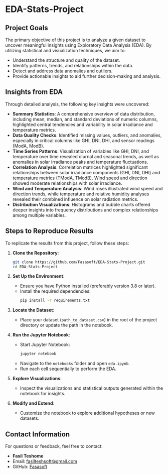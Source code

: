 # EDA-Stats-Project
## Project Goals
The primary objective of this project is to analyze a given dataset to uncover meaningful insights using Exploratory Data Analysis (EDA). By utilizing statistical and visualization techniques, we aim to:

- Understand the structure and quality of the dataset.
- Identify patterns, trends, and relationships within the data.
- Detect and address data anomalies and outliers.
- Provide actionable insights to aid further decision-making and analysis.

## Insights from EDA
Through detailed analysis, the following key insights were uncovered:

- **Summary Statistics**: A comprehensive overview of data distribution, including mean, median, and standard deviations of numeric columns, highlighted central tendencies and variability in solar irradiance and temperature metrics.
- **Data Quality Checks**: Identified missing values, outliers, and anomalies, especially in critical columns like GHI, DNI, DHI, and sensor readings (ModA, ModB).
- **Time Series Patterns**: Visualization of variables like GHI, DNI, and temperature over time revealed diurnal and seasonal trends, as well as anomalies in solar irradiance peaks and temperature fluctuations.
- **Correlation Analysis**: Correlation matrices highlighted significant relationships between solar irradiance components (GHI, DNI, DHI) and temperature metrics (TModA, TModB). Wind speed and direction showed moderate relationships with solar irradiance.
- **Wind and Temperature Analysis**: Wind roses illustrated wind speed and direction trends, while temperature and relative humidity analyses revealed their combined influence on solar radiation metrics.
- **Distribution Visualizations**: Histograms and bubble charts offered deeper insights into frequency distributions and complex relationships among multiple variables.

## Steps to Reproduce Results

To replicate the results from this project, follow these steps:

1. **Clone the Repository**:
   ```bash
   git clone https://github.com/Fasasoft/EDA-Stats-Project.git
   cd EDA-Stats-Project
   ```

2. **Set Up the Environment**:
   - Ensure you have Python installed (preferably version 3.8 or later).
   - Install the required dependencies:
     ```bash
     pip install -r requirements.txt
     ```

3. **Locate the Dataset**:
   - Place your dataset (`path_to_dataset.csv`) in the root of the project directory or update the path in the notebook.

4. **Run the Jupyter Notebook**:
   - Start Jupyter Notebook:
     ```bash
     jupyter notebook
     ```
   - Navigate to the `notebooks` folder and open `eda.ipynb`.
   - Run each cell sequentially to perform the EDA.

5. **Explore Visualizations**:
   - Inspect the visualizations and statistical outputs generated within the notebook for insights.

6. **Modify and Extend**:
   - Customize the notebook to explore additional hypotheses or new datasets.

## Contact Information
For questions or feedback, feel free to contact:

- **Fasil Teshome**
- Email: fasilteshsoft@gmail.com
- GitHub: [Fasasoft](https://github.com/Fasasoft)
